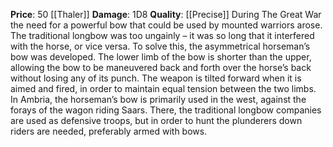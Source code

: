 **Price**: 50 [[Thaler]]
**Damage**: 1D8
**Quality**: [[Precise]]
During The Great War the need for a powerful bow that could be used by mounted warriors arose. The traditional longbow was too ungainly – it was so long that it interfered with the horse, or vice versa. To solve this, the asymmetrical horseman’s bow was developed.
The lower limb of the bow is shorter than the upper, allowing the bow to be maneuvered back and forth over the horse’s back without losing any of its punch. The weapon is tilted forward when it is aimed and fired, in order to maintain equal tension between the two limbs.
In Ambria, the horseman’s bow is primarily used in the west, against the forays of the wagon riding Saars. There, the traditional longbow companies are used as defensive troops, but in order to hunt the plunderers down riders are needed, preferably armed with bows.